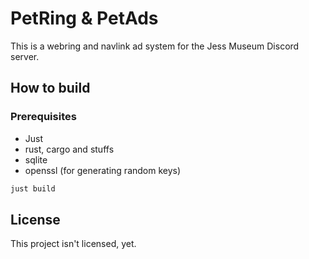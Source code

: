 # PetRing & PetAds

This is a webring and navlink ad system for the Jess Museum Discord server.

## How to build

### Prerequisites

- Just
- rust, cargo and stuffs
- sqlite
- openssl (for generating random keys)

```bash
just build
```

## License

This project isn't licensed, yet.
